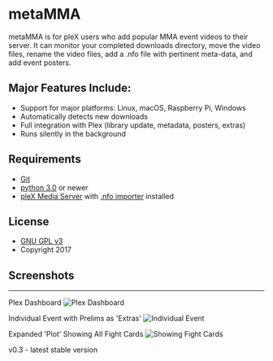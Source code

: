# metaMMA

metaMMA is for pleX users who add popular MMA event videos to their server.  It can monitor your completed downloads directory, move the video files, rename the video files, add a .nfo file with pertinent meta-data, and add event posters.


## Major Features Include:

 * Support for major platforms: Linux, macOS, Raspberry Pi, Windows
 * Automatically detects new downloads
 * Full integration with Plex (library update, metadata, posters, extras)
 * Runs silently in the background

## Requirements
 * [Git](https://git-scm.com/)
 * [python 3.0](https://www.python.org/downloads/) or newer
 * [pleX Media Server](https://www.plex.tv/downloads/) with [.nfo importer](https://forums.plex.tv/discussion/38402/metadata-agents-for-exported-xbmc-library) installed
 
## License
 * [GNU GPL v3](http://www.gnu.org/licenses/gpl.html)
 * Copyright 2017

## Screenshots
***
Plex Dashboard
![Plex Dashboard](https://github.com/metaMMA/metaMMA/blob/master/github_images/plex_dashboard.png)

Individual Event with Prelims as 'Extras'
![Individual Event](https://github.com/metaMMA/metaMMA/blob/master/github_images/event_with_prelims.png)

Expanded 'Plot' Showing All Fight Cards
![Showing Fight Cards](https://github.com/metaMMA/metaMMA/blob/master/github_images/event_with_fight_cards.png)

v0.3 - latest stable version
